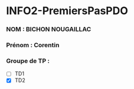 # INFO2-PremiersPasPDO

### NOM : BICHON NOUGAILLAC
### Prénom : Corentin
### Groupe de TP : 
- [ ] TD1
- [X] TD2

